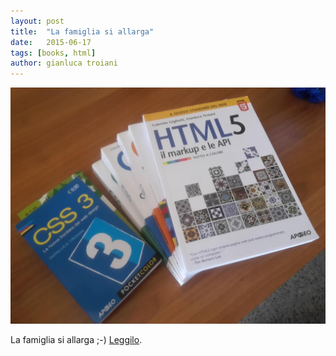 ```yaml
---
layout: post
title:  "La famiglia si allarga"
date:   2015-06-17
tags: [books, html]
author: gianluca troiani
---
```


![La famiglia si allarga](/images/h5api.jpg)

La famiglia si allarga ;-) [Leggilo][schedadellibro].

[schedadellibro]:	http://www.apogeonline.com/libri/9788850333394/scheda